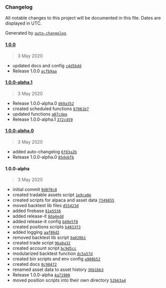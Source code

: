 ### Changelog

All notable changes to this project will be documented in this file. Dates are displayed in UTC.

Generated by [`auto-changelog`](https://github.com/CookPete/auto-changelog).

#### [1.0.0](https://github.com/nielse63/stonksjs/compare/1.0.0-alpha.1...1.0.0)

> 3 May 2020

- updated docs and config [`c4d5bdd`](https://github.com/nielse63/stonksjs/commit/c4d5bdd03bfeadd5fff4a47452fcf86e5af97574)
- Release 1.0.0 [`acfb9aa`](https://github.com/nielse63/stonksjs/commit/acfb9aa9d4794e6f2e8fcc9d7f5d36d9c922ad50)

#### [1.0.0-alpha.1](https://github.com/nielse63/stonksjs/compare/1.0.0-alpha.0...1.0.0-alpha.1)

> 3 May 2020

- Release 1.0.0-alpha.0 [`d69a352`](https://github.com/nielse63/stonksjs/commit/d69a35295a6caaa4c27e5a07b0329ed23643aa38)
- created scheduled functions [`87061b7`](https://github.com/nielse63/stonksjs/commit/87061b722fe35ca625c5be9b6217ce905115ea11)
- updated functions [`a07cdee`](https://github.com/nielse63/stonksjs/commit/a07cdeedae1f4c4ff05a05f2805d2e4a7a70cd0a)
- Release 1.0.0-alpha.1 [`372c459`](https://github.com/nielse63/stonksjs/commit/372c459e253fe1cbedaaedda01153386ad8ae1aa)

#### [1.0.0-alpha.0](https://github.com/nielse63/stonksjs/compare/1.0.0-alpha...1.0.0-alpha.0)

> 3 May 2020

- added auto-changelog [`6f03a2b`](https://github.com/nielse63/stonksjs/commit/6f03a2b9ce85dc5c1c215b70f53ceaadc0c3b175)
- Release 1.0.0-alpha.0 [`85debfb`](https://github.com/nielse63/stonksjs/commit/85debfbb092cf9a96d5ca8ad371d92e8c63d6ce0)

#### 1.0.0-alpha

> 3 May 2020

- initial commit [`9d070c8`](https://github.com/nielse63/stonksjs/commit/9d070c8415cb7ff020d2fee8ee0bb08a4f2ba131)
- created tradable assets script [`1e9ca0e`](https://github.com/nielse63/stonksjs/commit/1e9ca0eb375bae3a63089a40e8e2bdb856aaa9f7)
- created scripts for alpaca and asset data [`7349855`](https://github.com/nielse63/stonksjs/commit/7349855c7703c539e53b74f01c2badfcbe8b7f56)
- moved backtest lib files [`d55423d`](https://github.com/nielse63/stonksjs/commit/d55423d6461fef896069da845a9c6518423adf0e)
- added firebase [`81e5536`](https://github.com/nielse63/stonksjs/commit/81e5536ec5aaba88f6452efdaf0835e5e70a2eb7)
- added release-it [`8da4edd`](https://github.com/nielse63/stonksjs/commit/8da4eddab200bef6495581b5ac2e4acbf79dee19)
- added release-it config [`b49e5f8`](https://github.com/nielse63/stonksjs/commit/b49e5f8d415fd122affd2488bab3664ca2d52a39)
- created positions scripts [`b4833f3`](https://github.com/nielse63/stonksjs/commit/b4833f3263c677e93572905a5b62ed4b763d4227)
- added logging [`aaf86d2`](https://github.com/nielse63/stonksjs/commit/aaf86d2bd6df2790dd4d39ef1d997123f3f23be8)
- removed backtest lib script [`9a028b1`](https://github.com/nielse63/stonksjs/commit/9a028b11ec34600812602809dc835a8a656a3764)
- created trade script [`96a0a32`](https://github.com/nielse63/stonksjs/commit/96a0a32d2c60cc5e3b52b0a5aa7ce83a98ec5c69)
- created account script [`bc9d5cc`](https://github.com/nielse63/stonksjs/commit/bc9d5ccacf87947705f5223c5bf881320cdc0117)
- modularized backtest function [`dc5a57d`](https://github.com/nielse63/stonksjs/commit/dc5a57d336e2e821071a49cc686b3a54b881acda)
- created bin scripts and env config [`a908b52`](https://github.com/nielse63/stonksjs/commit/a908b52236cab2eceeddce46da634e2de9208a9b)
- created docs [`0c98472`](https://github.com/nielse63/stonksjs/commit/0c984722fa40113d53bf6a06f60e801706e6c0f7)
- renamed asset data to asset history [`36b1bb3`](https://github.com/nielse63/stonksjs/commit/36b1bb352037dd684ef0a0f41153e6976935b628)
- Release 1.0.0-alpha [`4a71900`](https://github.com/nielse63/stonksjs/commit/4a71900db47abc33f3eeca47ae1bf62ccbac38df)
- moved position scripts into their own directory [`52b63a4`](https://github.com/nielse63/stonksjs/commit/52b63a446c3a776b8f010fc3a764eaf98395d6a1)
